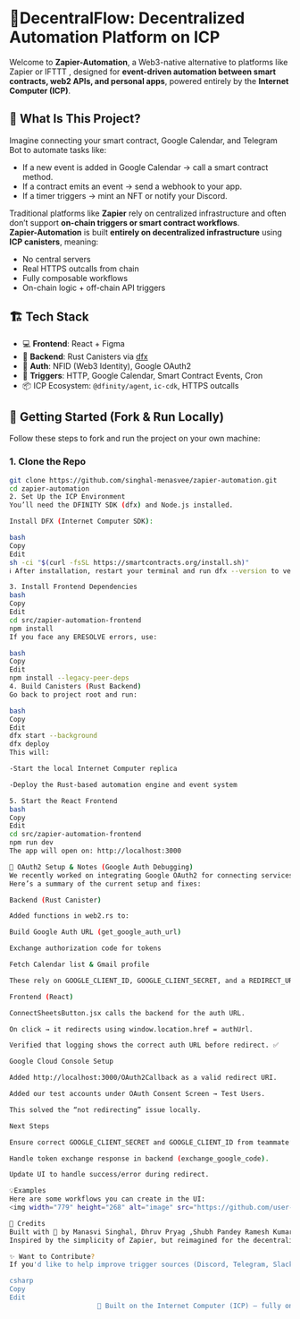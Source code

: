 # 🔁DecentralFlow: Decentralized Automation Platform on ICP

Welcome to **Zapier-Automation**, a Web3-native alternative to platforms like Zapier or IFTTT , designed for **event-driven automation between smart contracts, web2 APIs, and personal apps**, powered entirely by the **Internet Computer (ICP)**.

## 🧠 What Is This Project?
Imagine connecting your smart contract, Google Calendar, and Telegram Bot to automate tasks like:

- If a new event is added in Google Calendar → call a smart contract method.
- If a contract emits an event → send a webhook to your app.
- If a timer triggers → mint an NFT or notify your Discord.

Traditional platforms like **Zapier** rely on centralized infrastructure and often don’t support **on-chain triggers or smart contract workflows**.  
**Zapier-Automation** is built **entirely on decentralized infrastructure** using **ICP canisters**, meaning:

- No central servers
- Real HTTPS outcalls from chain
- Fully composable workflows
- On-chain logic + off-chain API triggers

## 🏗️ Tech Stack

- 💻 **Frontend**: React + Figma
- 🔗 **Backend**: Rust Canisters via [dfx](https://internetcomputer.org/docs/current/developer-docs/cli-reference/dfx/)
- 🔐 **Auth**: NFID (Web3 Identity), Google OAuth2
- 🔁 **Triggers**: HTTP, Google Calendar, Smart Contract Events, Cron
- 📦 ICP Ecosystem: `@dfinity/agent`, `ic-cdk`, HTTPS outcalls

## 🚀 Getting Started (Fork & Run Locally)

Follow these steps to fork and run the project on your own machine:

### 1. Clone the Repo

```bash
git clone https://github.com/singhal-menasvee/zapier-automation.git
cd zapier-automation
2. Set Up the ICP Environment
You’ll need the DFINITY SDK (dfx) and Node.js installed.

Install DFX (Internet Computer SDK):

bash
Copy
Edit
sh -ci "$(curl -fsSL https://smartcontracts.org/install.sh)"
ℹ️ After installation, restart your terminal and run dfx --version to verify.

3. Install Frontend Dependencies
bash
Copy
Edit
cd src/zapier-automation-frontend
npm install
If you face any ERESOLVE errors, use:

bash
Copy
Edit
npm install --legacy-peer-deps
4. Build Canisters (Rust Backend)
Go back to project root and run:

bash
Copy
Edit
dfx start --background
dfx deploy
This will:

-Start the local Internet Computer replica

-Deploy the Rust-based automation engine and event system

5. Start the React Frontend
bash
Copy
Edit
cd src/zapier-automation-frontend
npm run dev
The app will open on: http://localhost:3000

🔐 OAuth2 Setup & Notes (Google Auth Debugging)
We recently worked on integrating Google OAuth2 for connecting services like Google Sheets, Calendar, and Gmail.
Here’s a summary of the current setup and fixes:

Backend (Rust Canister)

Added functions in web2.rs to:

Build Google Auth URL (get_google_auth_url)

Exchange authorization code for tokens

Fetch Calendar list & Gmail profile

These rely on GOOGLE_CLIENT_ID, GOOGLE_CLIENT_SECRET, and a REDIRECT_URI.

Frontend (React)

ConnectSheetsButton.jsx calls the backend for the auth URL.

On click → it redirects using window.location.href = authUrl.

Verified that logging shows the correct auth URL before redirect. ✅

Google Cloud Console Setup

Added http://localhost:3000/OAuth2Callback as a valid redirect URI.

Added our test accounts under OAuth Consent Screen → Test Users.

This solved the “not redirecting” issue locally.

Next Steps

Ensure correct GOOGLE_CLIENT_SECRET and GOOGLE_CLIENT_ID from teammate’s GCP project.

Handle token exchange response in backend (exchange_google_code).

Update UI to handle success/error during redirect.

💡Examples
Here are some workflows you can create in the UI:
<img width="779" height="268" alt="image" src="https://github.com/user-attachments/assets/41c07d95-ed37-4566-90f0-cad90363e8ef" />

🙌 Credits
Built with 💙 by Manasvi Singhal, Dhruv Pryag ,Shubh Pandey Ramesh Kumar
Inspired by the simplicity of Zapier, but reimagined for the decentralized future.

✨ Want to Contribute?
If you'd like to help improve trigger sources (Discord, Telegram, Slack, etc.), enhance UI, or add more chain support — open an issue or submit a PR!

csharp
Copy
Edit
                      🧡 Built on the Internet Computer (ICP) — fully on-chain, fully unstoppable.